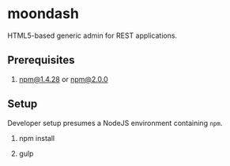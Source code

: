 # moondash

HTML5-based generic admin for REST applications.

## Prerequisites

1. npm@1.4.28 or npm@2.0.0

## Setup

Developer setup presumes a NodeJS environment containing ``npm``.

1. npm install

2. gulp

